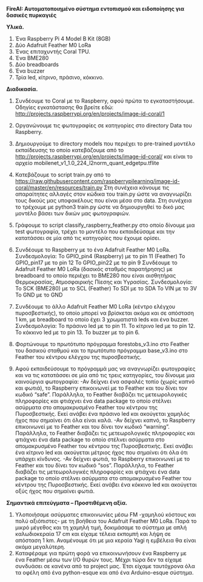 **FireAI:  Αυτοματοποιημένο σύστημα εντοπισμού και ειδοποίησης για δασικές πυρκαγιές**

**Υλικά.**
1. Ένα Raspberry Pi 4 Model B Kit (8GB) 
2. Δύο Adafruit Feather M0 LoRa
3. Ένας επιταχυντής Coral TPU.
3. Ένα BME280
4. Δύο breadboards
5. Ένα buzzer
6. Τρία led, κίτρινο, πράσινο, κόκκινο.

**Διαδικασία.**

1. Συνδέουμε το Coral με το Raspberry, αφού πρώτα το εγκαταστήσουμε. Οδηγίες εγκατάστασης θα βρείτε εδώ:
http://projects.raspberrypi.org/en/projects/image-id-coral/1

2. Οργανώνουμε τις φωτογραφίες σε κατηγορίες στο directory Data του Raspberry.

3. Δημιουργούμε το directory models που περιέχει το pre-trained μοντέλο εκπαίδευσης το οποίο κατεβάζουμε από το 
http://projects.raspberrypi.org/en/projects/image-id-coral/
και είναι το αρχείο 
mobilenet_v1_1.0_224_l2norm_quant_edgetpu.tflite

4. Κατεβάζουμε το script train.py από το 
https://raw.githubusercontent.com/raspberrypilearning/image-id-coral/master/en/resources/train.py
Στη συνέχεια κάνουμε τις απαραίτητες αλλαγές στον κώδικα του train.py ώστε να αναγνωρίζει τους δικούς μας υποφακέλους που είναι μέσα στο data.
Στη συνέχεια το τρέχουμε με python3 train.py ώστε να δημιουργηθεί το δικό μας μοντέλο βάσει των δικών μας φωτογραφιών.

5. Γράφουμε το script classify_raspberry_feather.py στο οποίο δίνουμε μια test φωτογραφία, τρέχει το μοντέλο που εκπαιδεύσαμε και την κατατάσσει σε μία από τις κατηγορίες που έχουμε ορίσει.

6. Συνδέουμε το Raspberry με το ένα Adafruit Feather M0 LoRa.
Συνδεσμολογία: 
Το GPIO_pin4 (Raspberry) με το pin 11 (Feather)
Το GPIO_pin17 με το pin 12
Το GPIO_pin22 με το pin 9
Συνδέουμε το Adafruit Feather M0 LoRa (δασικός σταθμός παρατήρησης) με breadboard το οποίο περιέχει το BME280 που είναι αισθητήρας Θερμοκρασίας, Ατμοσφαιρικής Πίεσης και Υγρασίας.
Συνδεσμολογία:
Το SCK (BME280) με το SCL (Feather)
Το SDI με το SDA
Το VIN με το 3V
Το GND με το GND

8. Συνδέουμε το άλλο Adafruit Feather M0 LoRa (κέντρο ελέγχου πυροσβεστικής), το οποίο μπορεί να βρίσκεται ακόμα και σε απόσταση 1 km, με breadboard το οποίο έχει 3 χρωματιστά leds και ένα buzzer.
Συνδεσμολογία:
Το πράσινο led με το pin 11.
Το κίτρινο led με το pin 12.
Το κόκκινο led με το pin 13.
Το buzzer με το pin 6.

9. Φορτώνουμε το πρωτότυπο πρόγραμμα forestobs_v3.ino στο Feather του δασικού σταθμού και το πρωτότυπο πρόγραμμα base_v3.ino στο Feather του κέντρου ελέγχου της πυροσβεστικής.

10. Αφού εκπαιδεύσουμε το πρόγραμμά μας να αναγνωρίζει φωτογραφίες και να τις κατατάσσει σε μία από τις τρεις κατηγορίες, του δίνουμε μια καινούργια φωτογραφία:
-Αν δείχνει ένα ασφαλές τοπίο (χωρίς καπνό και φωτιά), το Raspberry επικοινωνεί με το Feather και του δίνει τον κωδικό “safe”. Παράλληλα, το Feather διαβάζει τις μετεωρολογικές πληροφορίες και φτιάχνει ένα data package το οποίο στέλνει ασύρματα στο απομακρυσμένο Feather του κέντρου της Πυροσβεστικής. Εκεί ανάβει ένα πράσινο led και ακούγεται χαμηλός ήχος που σημαίνει ότι όλα είναι καλά.
-Αν δείχνει καπνό, το Raspberry επικοινωνεί με το Feather και του δίνει τον κωδικό “warning”. Παράλληλα, το Feather διαβάζει τις μετεωρολογικές πληροφορίες και φτιάχνει ένα data package το οποίο στέλνει ασύρματα στο απομακρυσμένο Feather του κέντρου της Πυροσβεστικής. Εκεί ανάβει ένα κίτρινο led και ακούγεται μέτριος ήχος που σημαίνει ότι όλα ότι υπάρχει κίνδυνος.
-Αν δείχνει φωτιά, το Raspberry επικοινωνεί με το Feather και του δίνει τον κωδικό “sos”. Παράλληλα, το Feather διαβάζει τις μετεωρολογικές πληροφορίες και φτιάχνει ένα data package το οποίο στέλνει ασύρματα στο απομακρυσμένο Feather του κέντρου της Πυροσβεστικής. Εκεί ανάβει ένα κόκκινο led και ακούγεται οξύς ήχος που σημαίνει φωτιά.

**Σημαντικά επιτεύγματα – Προστιθέμενη αξία.**
1. Υλοποιήσαμε ασύρματες επικοινωνίες μέσω FM -χαμηλού κόστους και πολύ αξιόπιστες- με τη βοήθεια του Adafruit Feather M0 LoRa. Παρά το μικρό μέγεθος και τη χαμηλή τιμή, δοκιμάσαμε το σύστημα με απλή καλωδιοκεραία 17 cm και είχαμε τέλεια εκπομπή και λήψη σε απόσταση 1 km. Αναμένουμε ότι με μια κεραία Yagi η εμβέλεια θα είναι ακόμα μεγαλύτερη.
2. Καταφέραμε για πρώτη φορά να επικοινωνήσουν ένα Raspberry με ένα Feather μέσω των I/O θυρών τους. Μέχρι τώρα δεν τα είχαμε συνδυάσει σε κανένα από τα project μας. Έτσι είχαμε ταυτόχρονα όλα τα οφέλη από ένα python-esque και από ένα Arduino-esque σύστημα. 
